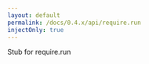 ```yaml
---
layout: default
permalink: /docs/0.4.x/api/require.run
injectOnly: true
---
```

Stub for require.run